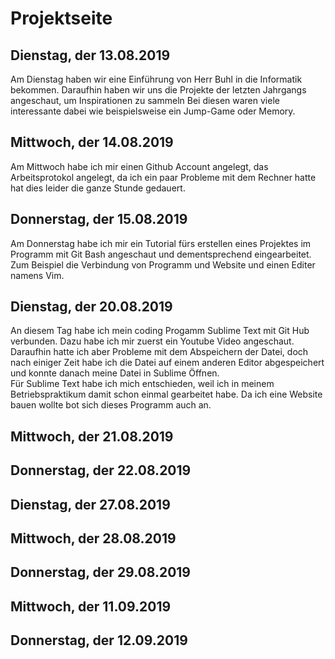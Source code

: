 # Projektseite


## Dienstag, der 13.08.2019

Am Dienstag haben wir eine Einführung von Herr Buhl in die Informatik bekommen. Daraufhin haben wir uns die Projekte
der letzten Jahrgangs angeschaut, um Inspirationen zu sammeln Bei diesen waren viele interessante dabei wie
beispielsweise ein Jump-Game oder Memory.

## Mittwoch, der 14.08.2019

Am Mittwoch habe ich mir einen Github Account angelegt, das Arbeitsprotokol angelegt, da ich ein paar Probleme
mit dem Rechner hatte hat dies leider die ganze Stunde gedauert. 

## Donnerstag, der 15.08.2019

Am Donnerstag habe ich mir ein Tutorial fürs erstellen eines Projektes im Programm mit Git Bash angeschaut und dementsprechend
eingearbeitet. Zum Beispiel die Verbindung von Programm und Website und einen Editer namens Vim.

## Dienstag, der 20.08.2019
An diesem Tag habe ich mein coding Progamm Sublime Text mit Git Hub verbunden. Dazu habe ich mir zuerst ein Youtube Video angeschaut.
Daraufhin hatte ich aber Probleme mit dem Abspeichern der Datei, doch nach einiger Zeit habe ich die Datei auf einem anderen Editor 
abgespeichert und konnte danach meine Datei in Sublime Öffnen.<br>
Für Sublime Text habe ich mich entschieden, weil ich in meinem Betriebspraktikum damit schon einmal gearbeitet habe. Da ich eine Website
bauen wollte bot sich dieses Programm auch an.

## Mittwoch, der 21.08.2019

## Donnerstag, der 22.08.2019

## Dienstag, der 27.08.2019

## Mittwoch, der 28.08.2019

## Donnerstag, der 29.08.2019

## Mittwoch, der 11.09.2019

## Donnerstag, der 12.09.2019

